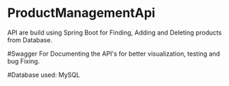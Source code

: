 # ProductManagementApi
API are build using Spring Boot for Finding, Adding and Deleting products from Database. 

#Swagger
For Documenting the API's for better visualization, testing and bug Fixing.

#Database used:
MySQL
